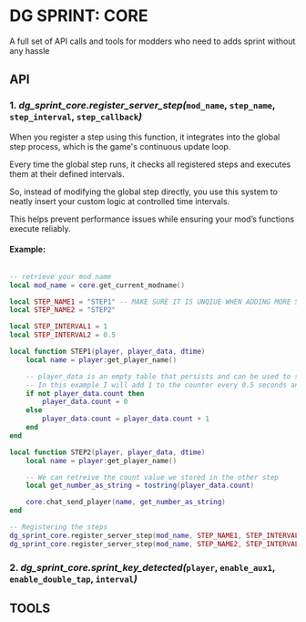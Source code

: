 # DG SPRINT: CORE
A full set of API calls and tools for modders who need to adds sprint without any hassle

## API

### 1. ***dg_sprint_core.register_server_step(***`mod_name`, `step_name`, `step_interval`, `step_callback`***)***

When you register a step using this function, it integrates into the global step process, which is the game's continuous update loop. 

Every time the global step runs, it checks all registered steps and executes them at their defined intervals.

So, instead of modifying the global step directly, you use this system to neatly insert your custom logic at controlled time intervals. 

This helps prevent performance issues while ensuring your mod’s functions execute reliably.

#### Example:
```lua

-- retrieve your mod name
local mod_name = core.get_current_modname()

local STEP_NAME1 = "STEP1" -- MAKE SURE IT IS UNQIUE WHEN ADDING MORE STEPS
local STEP_NAME2 = "STEP2"

local STEP_INTERVAL1 = 1
local STEP_INTERVAL2 = 0.5

local function STEP1(player, player_data, dtime)
    local name = player:get_player_name()

    -- player_data is an empty table that persists and can be used to store variables
    -- In this example I will add 1 to the counter every 0.5 seconds and display it to the chat
    if not player_data.count then
        player_data.count = 0
    else
        player_data.count = player_data.count + 1
    end
end

local function STEP2(player, player_data, dtime)
    local name = player:get_player_name()

    -- We can retreive the count value we stored in the other step
    local get_number_as_string = tostring(player_data.count)

    core.chat_send_player(name, get_number_as_string)
end

-- Registering the steps
dg_sprint_core.register_server_step(mod_name, STEP_NAME1, STEP_INTERVAL1, STEP1)
dg_sprint_core.register_server_step(mod_name, STEP_NAME2, STEP_INTERVAL2, STEP2)

```

### 2. ***dg_sprint_core.sprint_key_detected(***`player`, `enable_aux1`, `enable_double_tap`, `interval`***)***

## TOOLS
